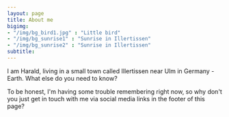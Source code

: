 ```yaml
---
layout: page
title: About me
bigimg:
- "/img/bg_bird1.jpg" : "Little bird"
- "/img/bg_sunrise1" : "Sunrise in Illertissen"
- "/img/bg_sunrise2" : "Sunrise in Illertissen"
subtitle:
---
```


I am Harald, living in a small town called Illertissen near Ulm in Germany - Earth.
What else do you need to know?

To be honest, I'm having some trouble remembering right now, so why don't you just get in touch with me via social media links in the footer of this page?
